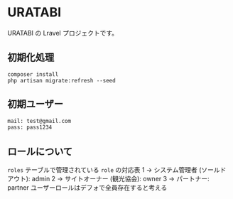# URATABI

URATABI の Lravel プロジェクトです。

## 初期化処理

```shell
composer install
php artisan migrate:refresh --seed
```

## 初期ユーザー

```txt
mail: test@gmail.com
pass: pass1234
```

## ロールについて

`roles` テーブルで管理されている `role` の対応表
1 -> システム管理者 (ソールドアウト): admin
2 -> サイトオーナー (観光協会): owner
3 -> パートナー: partner
ユーザーロールはデフォで全員存在すると考える

